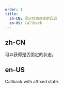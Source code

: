 ```yaml
---
order: 1
title:
  zh-CN: 固定状态改变的回调
  en-US: Callback
---
```


## zh-CN
可以获得是否固定的状态。


## en-US
Callback with affixed state.
